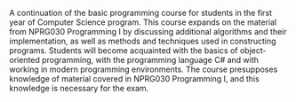 A continuation of the basic programming course for students in the first year of Computer Science program. This course expands on the material from NPRG030 Programming I by discussing additional algorithms and their implementation, as well as methods and techniques used in constructing programs. Students will become acquainted with the basics of object-oriented programming, with the programming language C# and with working in modern programming environments. The course presupposes knowledge of material covered in NPRG030 Programming I, and this knowledge is necessary for the exam.
